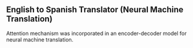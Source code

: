 ## English to Spanish Translator (Neural Machine Translation)

Attention mechanism was incorporated in an encoder-decoder model for neural machine translation.
